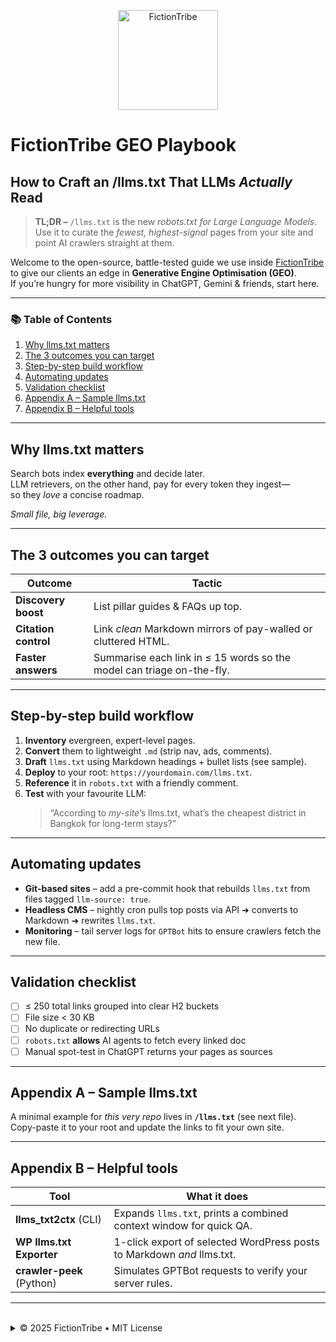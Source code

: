 <!--
                                  ___           ___                         ___                    
                                 /\  \         /\__\                       /|  |                   
                                |::\  \       /:/ _/_         ___         |:|  |           ___     
                                |:|:\  \     /:/ /\  \       /\__\        |:|  |          /\__\    
  ___     ___   ___     ___   __|:|\:\  \   /:/ /::\  \     /:/  /      __|:|__|         /:/  /    
 /\  \   /\__\ /\  \   /\__\ /::::|_\:\__\ /:/_/:/\:\__\   /:/__/      /::::\__\_____   /:/__/     
 \:\  \ /:/  / \:\  \ /:/  / \:\~~\  \/__/ \:\/:/ /:/  /  /::\  \      ~~~~\::::/___/  /::\  \     
  \:\  /:/  /   \:\  /:/  /   \:\  \        \::/ /:/  /  /:/\:\  \         |:|~~|     /:/\:\  \    
   \:\/:/  /     \:\/:/  /     \:\  \        \/_/:/  /   \/__\:\  \        |:|  |     \/__\:\  \   
    \::/  /       \::/  /       \:\__\         /:/  /         \:\__\       |:|__|          \:\__\  
     \/__/         \/__/         \/__/         \/__/           \/__/       |/__/            \/__/  
     
                             GEO / llms.txt Playbook
                             by FictionTribe · fictiontribe.com
-->

<p align="center">
  <img src="https://fictiontribe.com/assets/images/ft-logo-white.svg" alt="FictionTribe" width="160"/>
</p>

# FictionTribe GEO Playbook  
## How to Craft an **/llms.txt** That LLMs *Actually* Read

> **TL;DR –** `/llms.txt` is the new _robots.txt for Large Language Models_.  
> Use it to curate the *fewest, highest-signal* pages from your site and
> point AI crawlers straight at them.

Welcome to the open-source, battle-tested guide we use inside
[FictionTribe](https://fictiontribe.com) to give our clients an edge in
**Generative Engine Optimisation (GEO)**.  
If you’re hungry for more visibility in ChatGPT, Gemini & friends, start here.

---

### 📚 Table of Contents

1. [Why llms.txt matters](#why-llmstxt-matters)
2. [The 3 outcomes you can target](#the-3-outcomes-you-can-target)
3. [Step-by-step build workflow](#step-by-step-build-workflow)
4. [Automating updates](#automating-updates)
5. [Validation checklist](#validation-checklist)
6. [Appendix A – Sample llms.txt](#appendix-a--sample-llmstxt)
7. [Appendix B – Helpful tools](#appendix-b--helpful-tools)

---

## Why llms.txt matters

Search bots index **everything** and decide later.  
LLM retrievers, on the other hand, pay for every token they ingest—  
so they *love* a concise roadmap.

*Small file, big leverage.*

---

## The 3 outcomes you can target

| Outcome | Tactic |
| ------- | ------ |
| **Discovery boost** | List pillar guides & FAQs up top. |
| **Citation control** | Link *clean* Markdown mirrors of pay-walled or cluttered HTML. |
| **Faster answers** | Summarise each link in ≤ 15 words so the model can triage on-the-fly. |

---

## Step-by-step build workflow

1. **Inventory** evergreen, expert-level pages.  
2. **Convert** them to lightweight `.md` (strip nav, ads, comments).  
3. **Draft** `llms.txt` using Markdown headings + bullet lists (see sample).  
4. **Deploy** to your root: `https://yourdomain.com/llms.txt`.  
5. **Reference** it in `robots.txt` with a friendly comment.  
6. **Test** with your favourite LLM:  
   > “According to *my-site*’s llms.txt, what’s the cheapest district in Bangkok for long-term stays?”

---

## Automating updates

- **Git-based sites** – add a pre-commit hook that rebuilds `llms.txt` from files tagged `llm-source: true`.
- **Headless CMS** – nightly cron pulls top posts via API ➜ converts to Markdown ➜ rewrites `llms.txt`.
- **Monitoring** – tail server logs for `GPTBot` hits to ensure crawlers fetch the new file.

---

## Validation checklist

- [ ] ≤ 250 total links grouped into clear H2 buckets  
- [ ] File size < 30 KB  
- [ ] No duplicate or redirecting URLs  
- [ ] `robots.txt` **allows** AI agents to fetch every linked doc  
- [ ] Manual spot-test in ChatGPT returns your pages as sources  

---

## Appendix A – Sample llms.txt

A minimal example for *this very repo* lives in **`/llms.txt`** (see next file).  
Copy-paste it to your root and update the links to fit your own site.

---

## Appendix B – Helpful tools

| Tool | What it does |
| ---- | ------------ |
| **llms_txt2ctx** (CLI) | Expands `llms.txt`, prints a combined context window for quick QA. |
| **WP llms.txt Exporter** | 1-click export of selected WordPress posts to Markdown *and* llms.txt. |
| **crawler-peek** (Python) | Simulates GPTBot requests to verify your server rules. |

---

<br/>

<details>
<summary>© 2025 FictionTribe • MIT License</summary>

Feel free to fork, star, and adapt—just keep the attribution.  
Need hands-on GEO help? [Say hi 👋](mailto:hello@fictiontribe.com)

</details>

